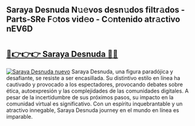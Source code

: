## Saraya Desnuda N𝚞𝚎vos desn𝚞dos filtr𝚊dos - Parts-SRe F𝚘tos vid𝚎o - C𝚘ntenido atr𝚊ctivo nEV6D

# <h2><a href="http://mbd0ylh.tromn.icu/?c=Saraya+Desnuda">🔗👉👉👉 Saraya Desnuda 🔗🔗</a></h2>

[![Saraya Desnuda nuevo](https://i.imgur.com/pEAQMta.gif)](http://mbd0ylh.tromn.icu/?c=Saraya+Desnuda)
Saraya Desnuda, una figura paradójica y desafiante, se resiste a ser encasillada. Su distintivo estilo en línea ha cautivado y provocado a los espectadores, provocando debates sobre ética, autoexpresión y las complejidades de las comunidades digitales. A pesar de la incertidumbre de sus próximos pasos, su impacto en la comunidad virtual es significativo. Con un espíritu inquebrantable y un atractivo innegable, Saraya Desnuda journey en el mundo en línea es imparable.

